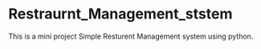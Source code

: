 # Restraurnt_Management_ststem
This is a mini project Simple Resturent Management system using python. 
